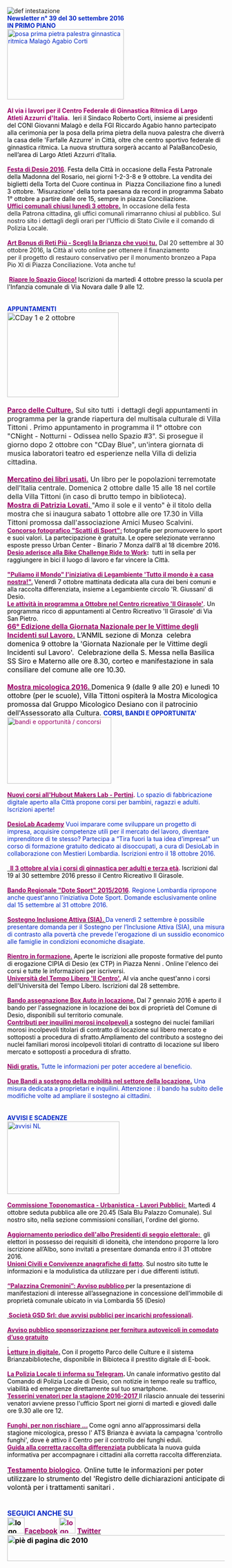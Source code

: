 <div>
<div>
<div><img alt="def intestazione" src="http://www.comune.desio.mb.it/servizi/gestionedocumentale/visualizzadocumento.aspx?id=6276" border="0"></div>
<div><strong><font color="#0426c6">Newsletter n° 39 del&nbsp;30 settembre&nbsp;2016</font></strong></div>
<div></div>
<div><font color="#0426c6"><strong>IN PRIMO PIANO </strong></font></div>
<div><font color="#0426c6"><img width="281" height="232" style="WIDTH: 270px; HEIGHT: 163px" alt="posa prima pietra palestra ginnastica ritmica Malagò Agabio Corti " src="https://www.comune.desio.mb.it/servizi/gestionedocumentale/visualizzadocumento.aspx?ID=21560"></font></div>
<div><font color="#0426c6"><font color="#000000"></font></font>&nbsp;</div>
<div><font color="#0426c6"><font color="#000000"><font color="#990066"><strong>Al via i lavori per il Centro Federale di Ginnastica Ritmica di Largo Atleti&nbsp;Azzurri d'Italia. </strong></font>&nbsp;Ieri&nbsp;il Sindaco Roberto Corti, insieme ai presidenti del&nbsp;CONI Giovanni Malagò e della&nbsp;FGI&nbsp;Riccardo Agabio hanno partecipato alla cerimonia per la posa della prima pietra della nuova palestra che diverrà la casa delle 'Farfalle Azzurre' in Città, oltre che centro sportivo federale di ginnastica ritmica. La nuova struttura sorgerà accanto&nbsp;al PalaBancoDesio, nell’area di Largo&nbsp;Atleti Azzurri d’Italia.</font></font></div>
<div><font color="#0426c6"><font color="#000000">&nbsp;</font></font></div><font color="#0426c6"><font color="#000000">
</font></font><div><font color="#0426c6"><font color="#000000">
</font></font><div><font color="#0426c6"><font color="#000000">
<div><strong><font color="#990066"><a title="" href="http://www.comune.desio.mb.it/servizi/notizie/notizie_fase02.aspx?ID=40808" target="_self"><strong><font color="#990066">Festa di Desio 2016</font></strong></a></font></strong>. <font color="#000000">Festa della Città in occasione della Festa Patronale della Madonna del Rosario, nei giorni 1-2-3-8 e 9 ottobre. La vendita dei biglietti della Torta del Cuore continua in&nbsp; Piazza Conciliazione fino a lunedì 3 ottobre.&nbsp;'Misurazione' della torta&nbsp;paesana da record in programma Sabato 1° ottobre&nbsp;a partire dalle ore 15, sempre in piazza Conciliazione. </font></div></font></font><strong><font color="#990066"><a title="" href="http://www.comune.desio.mb.it/servizi/notizie/notizie_fase02.aspx?ID=40930" target="_self"><strong><font color="#990066">Uffici comunali chiusi lunedì 3 ottobre</font></strong>.</a></font></strong>&nbsp;In occasione della festa della&nbsp;Patrona cittadina, gli uffici comunali rimarranno chiusi al pubblico.&nbsp;Sul nostro sito&nbsp;i dettagli degli orari per l'Ufficio di Stato Civile e il comando di Polizia Locale.</div></div>
<div>&nbsp;</div>
<div><a title="" href="http://www.comune.desio.mb.it/servizi/notizie/notizie_fase02.aspx?ID=40768" target="_self"><strong><font color="#990066">Art Bonus di Reti Più - Scegli la Brianza che vuoi tu.</font></strong></a> Dal 20 settembre al 30 ottobre 2016, la Città al voto online per ottenere il finanziamento per&nbsp;il&nbsp;progetto di restauro conservativo per il monumento bronzeo a Papa Pio XI di Piazza Conciliazione. Vota anche tu!</div>
<div>&nbsp;</div>
<div>&nbsp;<strong><a title="" href="http://www.comune.desio.mb.it/servizi/notizie/notizie_fase02.aspx?ID=40923" target="_self"><strong><font color="#990066">Riapre lo Spazio Gioco!</font></strong></a>&nbsp;</strong><font color="#000000">Iscrizioni da martedì 4 ottobre presso la scuola per l'Infanzia comunale di Via Novara dalle 9 alle 12.</font></div>
<div>&nbsp;</div>
<div>&nbsp;</div>
<div>
<div><font color="#0426c6"><font color="#0426c6"><font color="#0426c6"><strong>APPUNTAMENTI</strong></font></font></font></div>
<div><font size="+0"><img width="256" height="234" style="WIDTH: 258px; HEIGHT: 196px" alt="CDay 1 e 2 ottobre " src="http://www.comune.desio.mb.it/servizi/gestionedocumentale/visualizzadocumento.aspx?ID=21520"></font></div>
<div><font size="+0"><strong><font color="#990066"></font></strong>&nbsp;</font></div></div><font size="+0">
</font><div><font size="+0">
</font><div><font size="+0">
</font><div><font size="+0">
</font><div><font size="+0">
<div><strong><font color="#990066"><a title="" href="http://parcodelleculture.it/appuntamenti/" target="_self"><strong><font color="#990066">Parco delle Culture.</font></strong></a></font></strong> Sul sito tutti&nbsp; i dettagli degli appuntamenti in programma per la grande riapertura del multisala culturale di Villa Tittoni . Primo appuntamento in programma il 1° ottobre con "CNight - Notturni - Odissea nello Spazio #3". Si prosegue il giorno dopo&nbsp;2 ottobre con "CDay Blue",&nbsp;un'intera giornata di musica laboratori teatro ed esperienze nella Villa di delizia cittadina. </div>
<div>&nbsp;</div>
<div><a title="" href="http://www.comune.desio.mb.it/servizi/notizie/notizie_fase02.aspx?ID=40882" target="_self"><strong><font color="#990066">Mercatino dei libri usati.</font></strong></a> Un libro per le popolazioni terremotate dell'Italia centrale. Domenica 2 ottobre dalle 15 alle 18 nel cortile della Villa Tittoni (in caso di brutto tempo in biblioteca).<br></div>
</font><div><font size="+0"><strong><font color="#990066"><a title="" href="http://www.comune.desio.mb.it/servizi/notizie/notizie_fase02.aspx?ID=40891" target="_self"><strong><font color="#990066">Mostra di Patrizia Lovati. </font></strong></a></font></strong>"Amo il sole e il vento" è il titolo della mostra che si inaugura sabato 1 ottobre alle ore 17.30 in Villa Tittoni promossa dall'associazione Amici Museo Scalvini.</font><font color="#990066"></font></div></div></div></div><font color="#990066">
</font><div><font color="#990066">
<div><strong><font color="#990066"><a title="" href="http://www.comune.desio.mb.it/servizi/notizie/notizie_fase02.aspx?ID=40707" target="_self"><strong><font color="#990066">Concorso fotografico "Scatti di Sport":</font></strong></a>&nbsp;</font></strong><font color="#000000">fotografie per promuovere lo sport e suoi valori. La partecipazione è gratuita. Le opere selezionate verranno esposte presso Urban Center - Binario 7 Monza dall’8 al 18 dicembre 2016.</font></div></font></div>
<div><font color="#990066"><font color="#000000"><a title="" href="https://www.comune.desio.mb.it/servizi/notizie/notizie_fase02.aspx?ID=40678" target="_self"><font color="#990066"><strong>Desio aderisce alla Bike Challenge Ride to Work</strong></font></a><font color="#000000"><strong>:</strong>&nbsp; tutti in sella&nbsp;per raggiungere in bici il luogo di lavoro e far vincere la Città. </font></font></font></div>
<div><font color="#990066">
<div>&nbsp;</div>
</font><div><font color="#990066">
</font><div><font color="#990066"><strong><font color="#990066"><a title="" href="http://www.comune.desio.mb.it/servizi/notizie/notizie_fase02.aspx?ID=40820" target="_self"><strong><font color="#990066">"Puliamo il Mondo" l'iniziativa di Legambiente 'Tutto il mondo è a casa nostra!".</font></strong></a> </font></strong><font color="#000000">Venerdì 7 ottobre mattinata dedicata alla cura dei beni comuni e alla raccolta differenziata, insieme a Legambiente circolo 'R. Giussani' di Desio. </font></font></div></div></div><font color="#0426c6"><font color="#000000">
</font><div><font color="#000000">
</font><div><font color="#000000">
<div><font color="#0426c6"><font color="#000000"><strong><font color="#990066"><a title="" href="http://www.comune.desio.mb.it/servizi/notizie/notizie_fase02.aspx?ID=40902" target="_self"><font color="#0426c6"><font color="#000000"><strong><font color="#990066">Le attività in programma a&nbsp;Ottobre nel Centro ricreativo 'Il Girasole'</font></strong></font></font></a></font></strong></font><font color="#000000">. Un programma ricco di appuntamenti al Centro Ricreativo 'Il Girasole' di Via San Pietro.</font><br><font size="+0"></font></font></div><font color="#0426c6"><font size="+0">
</font></font></font><div><font color="#000000"><font color="#0426c6"><font size="+0">
</font></font></font><div><font color="#000000"><font color="#0426c6"><font size="+0">
</font></font></font><div><font color="#000000"><font color="#0426c6"><font size="+0">
</font></font></font><div><font color="#000000"><font color="#0426c6"><font size="+0">
</font></font></font><div><font color="#000000"><font color="#0426c6"><font size="+0">
<div><font color="#000000"><strong><font color="#990066"><a title="" href="http://www.comune.desio.mb.it/servizi/notizie/notizie_fase02.aspx?ID=40938" target="_self"><font color="#000000"><strong><font color="#990066">66° Edizione della Giornata Nazionale per le Vittime degli Incidenti sul Lavoro.</font></strong></font></a></font></strong> </font><font color="#000000">L’ANMIL sezione di Monza&nbsp; celebra domenica 9 ottobre la 'Giornata Nazionale per le Vittime degli Incidenti sul Lavoro'.&nbsp; Celebrazione della S. Messa nella Basilica SS Siro e Materno alle ore 8.30, corteo e manifestazione in sala consiliare del comune alle ore 10.30.</font></div>
</font></font></font><div><font color="#000000"><font color="#0426c6"><font size="+0"><font color="#000000"><br><strong><font color="#990066"><a title="" href="http://www.comune.desio.mb.it/servizi/notizie/notizie_fase02.aspx?ID=40917" target="_self"><strong><font color="#990066">Mostra micologica 2016. </font></strong></a></font></strong>Domenica 9 (dalle 9 alle 20) e lunedì 10 ottobre (per le scuole), Villa Tittoni ospiterà la Mostra Micologica promossa dal Gruppo Micologico Desiano con il patrocinio dell'Assessorato alla Cultura. </font></font></font></font><font color="#0426c6"><strong>CORSI, BANDI E OPPORTUNITA'</strong></font></div></div></div></div></div></div></div></div>
</font><div><font color="#0426c6">
<div><font color="#990066"><img width="299" height="168" style="WIDTH: 241px; HEIGHT: 154px" alt="bandi e opportunità / concorsi" src="http://www.comune.desio.mb.it/servizi/gestionedocumentale/visualizzadocumento.aspx?id=18790" border="0"></font></div>
<div>&nbsp;</div>
<div>
<div><a title="" href="http://www.comune.desio.mb.it/servizi/notizie/notizie_fase02.aspx?ID=40743" target="_self"><font color="#000000"><strong><font color="#990066">Nu</font><font color="#990066">ovi corsi all'Hubout Makers Lab - Pertini</font></strong></font></a><font color="#990066"><strong>.</strong></font> Lo spazio di fabbricazione digitale aperto alla Città propone corsi per bambini, ragazzi e adulti. Iscrizioni aperte!</div>
<div>&nbsp;</div>
<div><a title="" href="http://parcodelleculture.it/desiolabacademy/" target="_self"><strong><font color="#990066">DesioLab Academy</font></strong></a> Vuoi imparare come sviluppare un progetto di impresa,&nbsp;acquisire competenze utili per il mercato del lavoro, diventare imprenditore di te stesso? Partecipa a “Tira fuori la tua idea d’impresa!” un corso di formazione gratuito dedicato ai disoccupati, a cura di DesioLab in collaborazione con Mestieri Lombardia. Iscrizioni entro il 18 ottobre 2016. </div></div>
<div>&nbsp;</div>
<div><font color="#990066"><strong><a title="" href="http://www.comune.desio.mb.it/servizi/notizie/notizie_fase02.aspx?ID=40790" target="_self"><font color="#990066"><strong>&nbsp; Il 3 ottobre al via i corsi di ginnastica per adulti e terza età</strong></font></a>. </strong></font><font color="#000000">Iscrizioni dal 19 al 30 settembre 2016 presso il Centro Ricreativo Il Girasole.</font></div>
<div><font color="#000000"></font>&nbsp;</div>
<div><strong><font color="#990066"><a title="" href="http://www.comune.desio.mb.it/servizi/notizie/notizie_fase02.aspx?ID=40718" target="_self"><strong><font color="#990066">Bando Regionale "Dote Sport" 2015/2016</font></strong></a></font></strong>. Regione Lombardia ripropone anche quest'anno l'iniziativa Dote Sport. Domande esclusivamente online dal 15 settembre al 31 ottobre 2016.</div>
<div>&nbsp;</div>
<div><a title="" href="http://www.comune.desio.mb.it/upload/desio/newsletter/Sostegno%20Inclusione%20Attiva%20(SIA).%20Da%20venerdì%202%20settembre%20è%20possibile%20presentare%20domanda%20per%20il%20Sostegno%20per%20l’Inclusione%20Attiva%20(SIA),%20una%20misura%20di%20contrasto%20alla%20povertà%20che%20prevede%20l'erogazione%20di%20un%20sussidio%20economico%20alle%20famiglie%20in%20condizioni%20economiche%20disagiate." target="_self"><font color="#000000"><strong><font color="#990066">Sostegno Inclusione Attiva (SIA). </font></strong></font></a>Da venerdì 2 settembre è possibile presentare domanda per il Sostegno per l’Inclusione Attiva (SIA), una misura di contrasto alla povertà che prevede l'erogazione di un sussidio economico alle famiglie in condizioni economiche disagiate.</div>
<div>&nbsp;</div>
<div><a title="" href="http://www.comune.desio.mb.it/servizi/notizie/notizie_fase02.aspx?ID=40579" target="_self"><strong><font color="#990066">Rientro in formazione.</font></strong></a><font color="#990066"><strong>&nbsp;</strong></font><font color="#000000">Aperte le&nbsp;iscrizioni alle proposte formative del punto di erogazione CIPIA di Desio (ex CTP) in Piazza Nenni . Online l'elenco dei corsi e tutte le informazioni per iscriversi.</font></div>
<div></div>
<div><font color="#000000">
<div><font color="#000000"><strong><font color="#990066"><a title="" href="http://www.comune.desio.mb.it/servizi/notizie/notizie_fase02.aspx?ID=40501" target="_self"><font color="#000000"><strong><font color="#990066">Università del Tempo Libero 'Il Centro'.</font></strong></font></a></font></strong> Al via anche quest'anno i corsi dell'Università del Tempo Libero. Iscrizioni dal 28 settembre.</font></div>
<div>&nbsp;</div>
</font><div><font color="#000000"><a title="" href="https://www.comune.desio.mb.it/servizi/notizie/notizie_fase02.aspx?ID=35369" target="_self"><font color="#990066"><strong>Bando assegnazione Box Auto in locazione.</strong></font></a><strong> </strong>Dal 7 gennaio 2016 è aperto il bando per l'assegnazione in locazione dei box di proprietà del Comune di Desio, disponibili sul territorio comunale.</font></div></div>
</font><div><font color="#0426c6">
</font><div><font color="#0426c6">
<div>
<div><font color="#990066"><a title="" href="http://www.comune.desio.mb.it/servizi/notizie/notizie_fase02.aspx?ID=27375" target="_self"><font color="#990066"><strong>Contributi per inquilini morosi incolpevoli </strong></font></a></font><font color="#000000">a sostegno dei nuclei familiari morosi incolpevoli titolari di contratto di locazione sul libero mercato e sottoposti a procedura di sfratto.</font><font color="#000000">Ampliamento del contributo a sostegno dei nuclei familiari morosi incolpevoli titolari di contratto di locazione sul libero mercato e sottoposti a procedura di sfratto. </font></div></div>
</font><div><font color="#0426c6">
</font><div><font color="#0426c6">
<div><font color="#990066"><strong></strong></font>&nbsp;</div>
</font><div><font color="#0426c6">
<div>
<div><font color="#990066"><strong><a title="" href="http://www.comune.desio.mb.it/servizi/notizie/notizie_fase02.aspx?ID=40157" target="_self"><font color="#990066"><strong>Nidi gratis.</strong></font></a></strong></font> Tutte le informazioni per poter accedere al beneficio. </div>
<div>&nbsp;</div>
<div><a title="" href="http://www.comune.desio.mb.it/servizi/notizie/notizie_fase02.aspx?ID=36774" target="_self"><font color="#990066"><strong>Due Bandi a sostegno della mobilità nel settore della locazione.</strong></font></a> Una misura dedicata a proprietari e inquilini. Attenzione : il bando ha subito delle modifiche volte ad ampliare il sostegno ai cittadini.</div>
<div><a title="" href="https://www.comune.desio.mb.it/servizi/notizie/notizie_fase02.aspx?ID=40612" target="_self">
</a><div><a title="" href="https://www.comune.desio.mb.it/servizi/notizie/notizie_fase02.aspx?ID=40612" target="_self"></a><font color="#0426c6"><strong></strong></font>&nbsp;</div></div></div>
<div><font color="#0426c6"><strong></strong></font>&nbsp;</div>
<div><font color="#0426c6"><strong>AVVISI E SCADENZE</strong></font> </div>
<div><img width="232" height="175" style="WIDTH: 260px; HEIGHT: 168px" alt="avvisi NL" src="http://www.comune.desio.mb.it/servizi/gestionedocumentale/visualizzadocumento.aspx?id=18789" border="0"></div>
<div>
<div><font color="#990066"></font>&nbsp;</div>
<div><font color="#990066"><strong><a title="" href="http://www.comune.desio.mb.it/servizi/menu/dinamica.aspx?idArea=8882&amp;idCat=16560&amp;ID=46393&amp;TipoElemento=Categoria" target="_self"><font color="#990066"><strong>Commissione Toponomastica - Urbanistica - Lavori Pubblici:</strong> </font></a>&nbsp;</strong></font><font color="#000000">Martedì 4 ottobre seduta pubblica alle ore 20.45 (Sala Blu Palazzo Comunale). Sul nostro sito, nella sezione commissioni consiliari, l'ordine del giorno.</font></div>
<div><font color="#990066">&nbsp;</font></div></div><font color="#990066">
</font></font><div><font color="#0426c6">
</font><div><font color="#0426c6">
<div><font color="#990066">
<div><a title="" href="http://www.comune.desio.mb.it/servizi/notizie/notizie_fase02.aspx?ID=40877" target="_self"><font color="#990066"><strong>Aggiornamento periodico dell'albo Presidenti di seggio elettorale:&nbsp;</strong></font></a>&nbsp;<font color="#000000">gli elettori in possesso dei requisiti di idoneità, che intendono proporre la loro iscrizione all’Albo, sono invitati a presentare domanda entro il 31 ottobre 2016.<br></font></div>
<div><font color="#000000"><strong><font color="#990066"><a title="" href="http://www.comune.desio.mb.it/servizi/notizie/notizie_fase02.aspx?ID=40869" target="_self"><font color="#000000"><strong><font color="#990066">Unioni Civili e Convivenze anagrafiche di fatto</font></strong></font></a></font></strong>. Sul nostro sito tutte le informazioni e la modulistica da utilizzare per i due differenti istituti.</font></div>
<div><font color="#000000"></font>&nbsp;</div>
<div><font color="#000000"><a title="" href="http://www.comune.desio.mb.it/servizi/notizie/notizie_fase02.aspx?ID=40875" target="_self"><font color="#990066"><strong>“Palazzina Cremonini”: Avviso pubblico </strong></font></a>per la presentazione di manifestazioni di interesse all’assegnazione in concessione dell’immobile di proprietà comunale ubicato in via Lombardia 55 (Desio)</font></div>
<div>&nbsp;</div>
<div><strong><a title="" href="http://www.comune.desio.mb.it/servizi/notizie/notizie_fase02.aspx?ID=40800" target="_self"><strong><font color="#990066">&nbsp;Società GSD Srl: due avvisi pubblici per incarichi professionali</font></strong></a>.</strong></div>
<div>&nbsp;</div>
<div><font color="#990066"><strong><a title="" href="http://www.comune.desio.mb.it/servizi/notizie/notizie_fase02.aspx?ID=40805" target="_self">
<div><font color="#990066"><strong>Avviso pubblico sponsorizzazione per fornitura autoveicoli in comodato d’uso gratuito</strong></font></div>
<div>&nbsp;</div></a></strong></font></div>
<div><a title="" href="http://www.comune.desio.mb.it/servizi/notizie/notizie_fase02.aspx?ID=40126" target="_self"><font color="#000000"><font color="#990066"><strong>Letture in digitale.</strong></font></font></a><strong> </strong><font color="#000000">Con il progetto Parco delle Culture e il sistema Brianzabiblioteche, disponibile in Bibioteca il prestito digitale di E-book. </font></div>
<div>&nbsp;</div>
<div><a title="" href="http://www.comune.desio.mb.it/servizi/notizie/notizie_fase02.aspx?ID=38999" target="_self"><font color="#990066"><strong>La Polizia Locale ti informa su Telegram</strong></font></a><font color="#000000"><strong>. </strong>Un canale informativo gestito dal Comando di Polizia Locale di Desio, con notizie in tempo reale su traffico, viabilità ed emergenze direttamente sul tuo smartphone.</font></div>
</font><div><font color="#990066"></font><a title="" href="http://www.comune.desio.mb.it/servizi/notizie/notizie_fase02.aspx?ID=40443" target="_self"><font color="#990066"><strong>Tesserini venatori per la stagione 2016-2017 </strong></font></a><font color="#000000">Il rilascio annuale dei tesserini venatori avviene presso l'ufficio Sport nei giorni di martedì e giovedì dalle ore 9.30 alle ore 12.</font></div></div></font></div><font color="#0426c6">
<div><font color="#990066"><font color="#990066"><font color="#000000"></font></font>&nbsp;</font></div><font color="#990066">
</font><div><font color="#990066">
</font><div><font color="#990066">
<div><font color="#990066"><font color="#000000"><a title="" href="http://www.comune.desio.mb.it/servizi/notizie/notizie_fase02.aspx?ID=40458" target="_self"><font color="#990066"><strong>Funghi, per non rischiare ...</strong></font></a><font color="#990066"><strong> </strong></font>Come ogni anno all’approssimarsi della stagione micologica, presso l' ATS Brianza è avviata la campagna 'controllo funghi', dove è attivo il Centro per il controllo dei funghi eduli. </font></font></div></font></div></div></font></div><font color="#0426c6">
<div>
<div><font color="#990066"><a title="" href="http://www.comune.desio.mb.it/upload/desio/gestionedocumentale/10Raccoltarifiuti_DESIO_784_20976.pdf" target="_self"><font color="#990066"><strong>Guida alla corretta raccolta differenziata</strong></font></a><font color="#000000"><font color="#990066"><strong> </strong></font>pubblicata la nuova guida informativa per accompagnare i cittadini alla corretta raccolta differenziata.</font></font></div></div>
</font><div><font color="#0426c6"><font color="#0426c6"><font color="#0426c6"><font size="+0"><font color="#000000"><font color="#990066"><font color="#000000"><font color="#990066"><font color="#000000"><font color="#000000"></font></font></font></font></font></font></font></font></font></font>&nbsp;</div>
<div><font color="#0426c6"><font color="#0426c6"><font size="+0"><font color="#000000"><font color="#990066"><font color="#000000"><font color="#990066"><font color="#000000"><font color="#000000"><a title="" href="http://www.comune.desio.mb.it/servizi/notizie/notizie_fase02.aspx?ID=29398" target="_self"><font color="#000000"><font color="#990066"><strong>Testamento biologico</strong></font></font></a>. Online tutte le informazioni per poter utilizzare lo strumento del 'Registro delle dichiarazioni anticipate di volontà per i trattamenti sanitari</font></font></font> .</font></font></font></font></font></font></div>
<div><font color="#0426c6"><font color="#0426c6"><font size="+0"><font color="#000000"><font color="#990066"><font color="#000000"></font></font></font></font></font></font></div><font color="#0426c6"><font color="#0426c6"><font size="+0"><font color="#000000"><font color="#990066"><font color="#000000">
</font></font></font></font></font></font><div><font color="#0426c6"><font color="#0426c6"><font size="+0"><font color="#000000"><font color="#990066"><font color="#000000">
</font></font></font></font></font></font><div><font color="#0426c6"><font color="#0426c6"><font size="+0"><font color="#000000"><font color="#990066"><font color="#000000">
</font></font></font></font></font></font><div><font color="#0426c6"><font color="#0426c6"><font size="+0"><font color="#000000"><font color="#990066"><font color="#000000">
</font></font></font></font></font></font><div><font color="#0426c6"><font color="#0426c6"><font size="+0"><font color="#000000"><font color="#990066"><font color="#000000">
</font></font></font></font></font></font><div><font color="#0426c6"><font color="#0426c6"><font size="+0"><font color="#000000"><font color="#990066"><font color="#000000">
<div>
<div>
<div>
<div><font color="#0426c6"><strong></strong></font>&nbsp;</div>
<div>&nbsp;</div>
<div>
<div><font color="#0426c6"><strong>SEGUICI ANCHE SU</strong></font></div>
<div><strong></strong></div>
<div><strong><img width="95" height="56" style="WIDTH: 40px; HEIGHT: 37px" alt="logo facebook" src="https://www.comune.desio.mb.it/servizi/gestionedocumentale/visualizzadocumento.aspx?ID=18791"></strong><a title="" href="https://it-it.facebook.com/pages/Comune-Di-Desio/103441483073684" target="_self"><font color="#990066"><strong>Facebook</strong></font></a><font color="#990066"><strong> <img width="38" height="44" style="WIDTH: 38px; HEIGHT: 37px" alt="logo twitter" src="https://www.comune.desio.mb.it/servizi/gestionedocumentale/visualizzadocumento.aspx?ID=18792"> </strong></font><a title="" href="https://mobile.twitter.com/comunedidesio" target="_self"><font color="#990066"><strong>Twitter</strong></font></a><strong> </strong><font color="#990066"><strong></strong></font></div>
<div></div></div>
<div><strong><img width="993" height="74" style="WIDTH: 622px; HEIGHT: 60px" alt="piè di pagina dic 2010" src="http://www.comune.desio.mb.it/servizi/gestionedocumentale/visualizzadocumento.aspx?id=6565" border="0"></strong></div></div></div></div></font></font></font></font></font></font><strong></strong></div></div></div></div></div></div></div></div></div></div></div></div></div></div>
